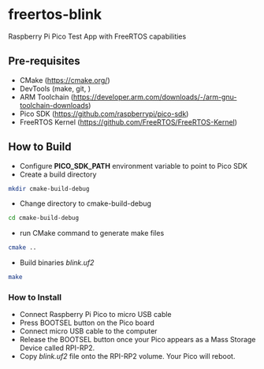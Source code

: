 # freertos-blink
Raspberry Pi Pico Test App with FreeRTOS capabilities

## Pre-requisites

* CMake (https://cmake.org/)
* DevTools (make, git, )
* ARM Toolchain (https://developer.arm.com/downloads/-/arm-gnu-toolchain-downloads)
* Pico SDK (https://github.com/raspberrypi/pico-sdk)
* FreeRTOS Kernel (https://github.com/FreeRTOS/FreeRTOS-Kernel)

## How to Build

* Configure **PICO_SDK_PATH** environment variable to point to Pico SDK
* Create a build directory 
```bash
mkdir cmake-build-debug
```
* Change directory to cmake-build-debug
```bash
cd cmake-build-debug
```
* run CMake command to generate make files
```bash
cmake ..
```
* Build binaries *blink.uf2*
```bash
make
```

### How to Install

* Connect Raspberry Pi Pico to micro USB cable
* Press BOOTSEL button on the Pico board
* Connect micro USB cable to the computer
* Release the BOOTSEL button once your Pico appears as a Mass Storage Device called RPI-RP2.
* Copy *blink.uf2* file onto the RPI-RP2 volume. Your Pico will reboot.
